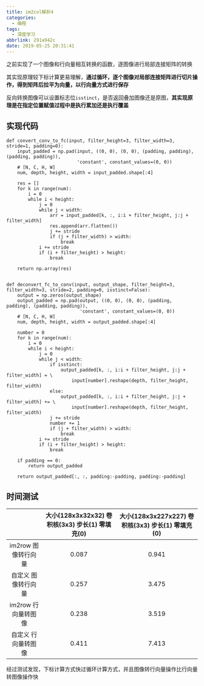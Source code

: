 ```yaml
---
title: im2col解析4
categories:
  - 编程
tags:
  - 深度学习
abbrlink: 291a942c
date: 2019-05-25 20:31:41
---
```


之前实现了一个图像和行向量相互转换的函数，逐图像进行局部连接矩阵的转换

其实现原理较下标计算更易理解，**通过循环，逐个图像对局部连接矩阵进行切片操作，得到矩阵后拉平为向量，以行向量方式进行保存**

反向转换图像可以设置标志位`isstinct`，是否返回叠加图像还是原图，**其实现原理是在指定位置赋值过程中是执行累加还是执行覆盖**

## 实现代码

```
def convert_conv_to_fc(input, filter_height=3, filter_width=3, stride=1, padding=0):
    input_padded = np.pad(input, ((0, 0), (0, 0), (padding, padding), (padding, padding)),
                          'constant', constant_values=(0, 0))
    # [N, C, H, W]
    num, depth, height, width = input_padded.shape[:4]

    res = []
    for k in range(num):
        i = 0
        while i < height:
            j = 0
            while j < width:
                arr = input_padded[k, :, i:i + filter_height, j:j + filter_width]
                res.append(arr.flatten())
                j += stride
                if (j + filter_width) > width:
                    break
            i += stride
            if (i + filter_height) > height:
                break

    return np.array(res)


def deconvert_fc_to_conv(input, output_shape, filter_height=3, filter_width=3, stride=2, padding=0, isstinct=False):
    output = np.zeros(output_shape)
    output_padded = np.pad(output, ((0, 0), (0, 0), (padding, padding), (padding, padding)),
                           'constant', constant_values=(0, 0))
    # [N, C, H, W]
    num, depth, height, width = output_padded.shape[:4]

    number = 0
    for k in range(num):
        i = 0
        while i < height:
            j = 0
            while j < width:
                if isstinct:
                    output_padded[k, :, i:i + filter_height, j:j + filter_width] = \
                        input[number].reshape(depth, filter_height, filter_width)
                else:
                    output_padded[k, :, i:i + filter_height, j:j + filter_width] += \
                        input[number].reshape(depth, filter_height, filter_width)
                j += stride
                number += 1
                if (j + filter_width) > width:
                    break
            i += stride
            if (i + filter_height) > height:
                break

    if padding == 0:
        return output_padded

    return output_padded[:, :, padding:-padding, padding:-padding]
```

## 时间测试

|                      | 大小(128x3x32x32) 卷积核(3x3) 步长(1) 零填充(0) | 大小(128x3x227x227) 卷积核(3x3) 步长(1) 零填充(0) |
|:--------------------:|:-----------------------------------------------:|:-------------------------------------------------:|
|  im2row 图像转行向量 |                      0.087                      |                       0.941                       |
|  自定义 图像转行向量 |                      0.257                      |                       3.475                       |
| im2row  行向量转图像 |                      0.238                      |                       3.519                       |
| 自定义  行向量转图像 |                      0.411                      |                       7.413                       |

经过测试发现，下标计算方式快过循环计算方式，并且图像转行向量操作比行向量转图像操作快
